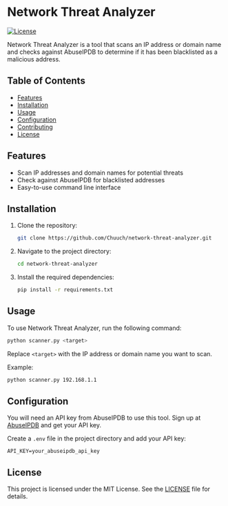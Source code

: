 # Network Threat Analyzer

[![License](https://img.shields.io/badge/license-MIT-blue.svg)](LICENSE)

Network Threat Analyzer is a tool that scans an IP address or domain name and checks against AbuseIPDB to determine if it has been blacklisted as a malicious address.

## Table of Contents

- [Features](#features)
- [Installation](#installation)
- [Usage](#usage)
- [Configuration](#configuration)
- [Contributing](#contributing)
- [License](#license)

## Features

- Scan IP addresses and domain names for potential threats
- Check against AbuseIPDB for blacklisted addresses
- Easy-to-use command line interface

## Installation

1. Clone the repository:
    ```sh
    git clone https://github.com/Chuuch/network-threat-analyzer.git
    ```
2. Navigate to the project directory:
    ```sh
    cd network-threat-analyzer
    ```
3. Install the required dependencies:
    ```sh
    pip install -r requirements.txt
    ```

## Usage

To use Network Threat Analyzer, run the following command:

```sh
python scanner.py <target>
```

Replace `<target>` with the IP address or domain name you want to scan.

Example:
```sh
python scanner.py 192.168.1.1
```

## Configuration

You will need an API key from AbuseIPDB to use this tool. Sign up at [AbuseIPDB](https://www.abuseipdb.com/) and get your API key.

Create a `.env` file in the project directory and add your API key:
```env
API_KEY=your_abuseipdb_api_key
```

## License

This project is licensed under the MIT License. See the [LICENSE](LICENSE) file for details.
```
